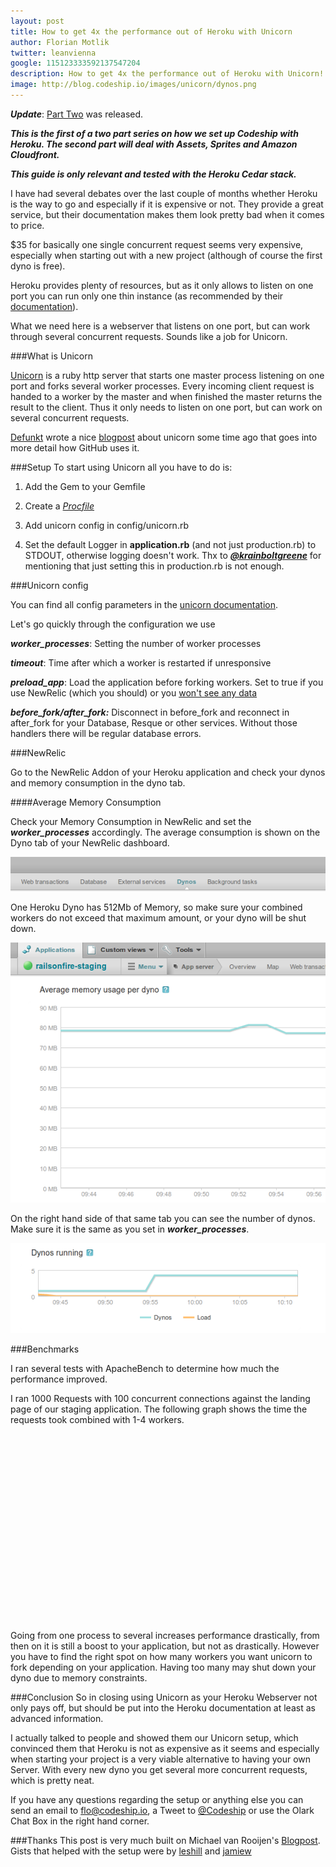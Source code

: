 ```yaml
---
layout: post
title: How to get 4x the performance out of Heroku with Unicorn
author: Florian Motlik
twitter: leanvienna
google: 115123333592137547204
description: How to get 4x the performance out of Heroku with Unicorn!
image: http://blog.codeship.io/images/unicorn/dynos.png
---
```


***Update***: [Part Two](/2012/05/18/Assets-Sprites-CDN.html) was released.

***This is the first of a two part series on how we set up Codeship with Heroku. The second part will deal with Assets, Sprites and Amazon Cloudfront.***

***This guide is only relevant and tested with the Heroku Cedar stack.***

I have had several debates over the last couple of months whether Heroku is the way to go and especially if it is expensive or not. They provide a great service, but their documentation makes them look pretty bad when it comes to price.

$35 for basically one single concurrent request seems very expensive, especially when starting out with a new project (although of course the first dyno is free).

Heroku provides plenty of resources, but as it only allows to listen on one port you can run only one thin instance (as recommended by their [documentation](https://devcenter.heroku.com/articles/rails3)).

What we need here is a webserver that listens on one port, but can work through several concurrent requests. Sounds like a job for Unicorn.

###What is Unicorn

[Unicorn](http://unicorn.bogomips.org/) is a ruby http server that starts one master process listening on one port and forks several worker processes. Every incoming client request is handed to a worker by the master and when finished the master returns the result to the client. Thus it only needs to listen on one port, but can work on several concurrent requests.

[Defunkt](https://github.com/defunkt) wrote a nice [blogpost](https://github.com/blog/517-unicorn) about unicorn some time ago that goes into more detail how GitHub uses it.

###Setup
To start using Unicorn all you have to do is:

1. Add the Gem to your Gemfile
  <script src="https://gist.github.com/2621308.js?file=Gemfile"></script>

2. Create a *[Procfile](https://devcenter.heroku.com/articles/procfile)*
  <script src="https://gist.github.com/2621308.js?file=Procfile"></script>

3. Add unicorn config in config/unicorn.rb
   <script src="https://gist.github.com/2621308.js?file=unicorn.rb"></script>

4. Set the default Logger in **application.rb** (and not just production.rb) to STDOUT, otherwise logging doesn't work. Thx to [***@krainboltgreene***](https://twitter.com/#!/krainboltgreene) for mentioning that just setting this in production.rb is not enough.
   <script src="https://gist.github.com/2621482.js"> </script>

###Unicorn config

You can find all config parameters in the [unicorn documentation](http://unicorn.bogomips.org/Unicorn/Configurator.html).

Let's go quickly through the configuration we use

***worker_processes***: Setting the number of worker processes

***timeout***: Time after which a worker is restarted if unresponsive

***preload_app***: Load the application before forking workers. Set to true if you use NewRelic (which you should) or you [won't see any data](https://newrelic.com/docs/troubleshooting/im-using-unicorn-and-i-dont-see-any-data)

***before\_fork/after\_fork:*** Disconnect in before\_fork and reconnect in after\_fork for your Database, Resque or other services. Without those handlers there will be regular database errors.

###NewRelic

Go to the NewRelic Addon of your Heroku application and check your dynos and memory consumption in the dyno tab.

####Average Memory Consumption

Check your Memory Consumption in NewRelic and set the ***worker_processes*** accordingly. The average consumption is shown on the Dyno tab of your NewRelic dashboard.

![New Relic Menu](/images/unicorn/menu.png)

One Heroku Dyno has 512Mb of Memory, so make sure your combined workers do not exceed that maximum amount, or your dyno will be shut down.

![Memory](/images/unicorn/memory.png)

On the right hand side of that same tab you can see the number of dynos. Make sure it is the same as you set in ***worker_processes***.

![New Relic](/images/unicorn/dynos.png)

###Benchmarks

I ran several tests with ApacheBench to determine how much the performance improved.

I ran 1000 Requests with 100 concurrent connections against the landing page of our staging application. The following graph shows the time the requests took combined with 1-4 workers.

<script type="text/javascript" src="https://www.google.com/jsapi"></script>
<script type="text/javascript">
google.load("visualization", "1", {packages:["corechart"]});
google.setOnLoadCallback(drawChart);
function drawChart() {
  var data = google.visualization.arrayToDataTable([
    ['Workers', 'Seconds'],
    ['1',  45],
    ['2',  20],
    ['3',  17],
    ['4',  11]
  ]);

  var options = {
    title: 'Apache Bench',
    vAxis: {title: 'Workers',  titleTextStyle: {color: 'red'}},
    hAxis: {minValue: 0, maxValue:50}
  };

  var chart = new google.visualization.BarChart(document.getElementById('ab_chart'));
  chart.draw(data, options);
}
</script>

<div id="ab_chart" style="width: 560px; height: 300px;"></div>

Going from one process to several increases performance drastically, from then on it is still a boost to your application, but not as drastically. However you have to find the right spot on how many workers you want unicorn to fork depending on your application. Having too many may shut down your dyno due to memory constraints.

###Conclusion
So in closing using Unicorn as your Heroku Webserver not only pays off, but should be put into the Heroku documentation at least as advanced information.

I actually talked to people and showed them our Unicorn setup, which convinced them that Heroku is not as expensive as it seems and especially when starting your project is a very viable alternative to having your own Server. With every new dyno you get several more concurrent requests, which is pretty neat.

If you have any questions regarding the setup or anything else you can send an email to [flo@codeship.io](mailto:flo@codeship.io), a Tweet to [@Codeship](https://twitter.com/#!/codeship) or use the Olark Chat Box in the right hand corner.

###Thanks
This post is very much built on Michael van Rooijen's [Blogpost](http://michaelvanrooijen.com/articles/2011/06/01-more-concurrency-on-a-single-heroku-dyno-with-the-new-celadon-cedar-stack/). Gists that helped with the setup were by [leshill](https://gist.github.com/1401792) and [jamiew](https://gist.github.com/2227268)
